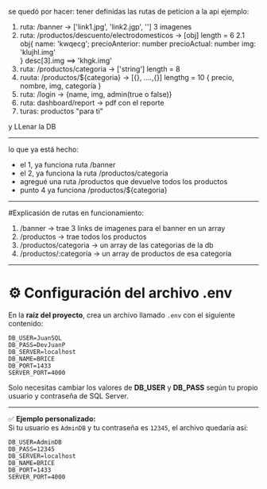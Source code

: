 se quedó por hacer:
tener definidas las rutas de peticion a la api
ejemplo:
1. ruta: /banner  →   ['link1.jpg', 'link2.jgp', ''] 3 imagenes
2. ruta: /productos/descuento/electrodomesticos  → [obj] length = 6
    2.1 obj{
                name: 'kwqecg';
                precioAnterior: number
                precioActual: number
                img: 'klujhl.img'        
                }     desc[3].img ==>  'khgk.img'
3. ruta: /productos/categoria → ['string'] length = 8
4. ruuta: /productos/${categoria} → [{}, ....,{}] lengthg = 10
    {
        precio, nombre, img, categoría
    }
5. ruta: /login → 
    {name, img, admin(true o false)}  <Dashboard>
6. ruta: dashboard/report → pdf con el reporte
7. turas: productos "para ti" 


y LLenar la DB




-----------------------------------------------------------

lo que ya está hecho:
- el 1, ya funciona ruta /banner
- el 2, ya funciona la ruta /productos/categoria 
- agregué una ruta /productos que devuelve todos los productos
- punto 4 ya funciona /productos/${categoria}
-------------------
#Explicasión de rutas en funcionamiento:
1. /banner → trae 3 links de imagenes para el banner en un array
2. /productos → trae todos los productos 
3. /productos/categoria → un array de las categorias de la db
4. /productos/:categoría → un array de productos de esa categoría
---------------------------------
# ⚙️ Configuración del archivo .env

En la **raíz del proyecto**, crea un archivo llamado `.env` con el siguiente contenido:

```
DB_USER=JuanSQL
DB_PASS=DevJuanP
DB_SERVER=localhost
DB_NAME=BRICE
DB_PORT=1433
SERVER_PORT=4000
```

Solo necesitas cambiar los valores de **DB_USER** y **DB_PASS** según tu propio usuario y contraseña de SQL Server.

---

✅ **Ejemplo personalizado:**  
Si tu usuario es `AdminDB` y tu contraseña es `12345`, el archivo quedaría así:

```
DB_USER=AdminDB
DB_PASS=12345
DB_SERVER=localhost
DB_NAME=BRICE
DB_PORT=1433
SERVER_PORT=4000
```